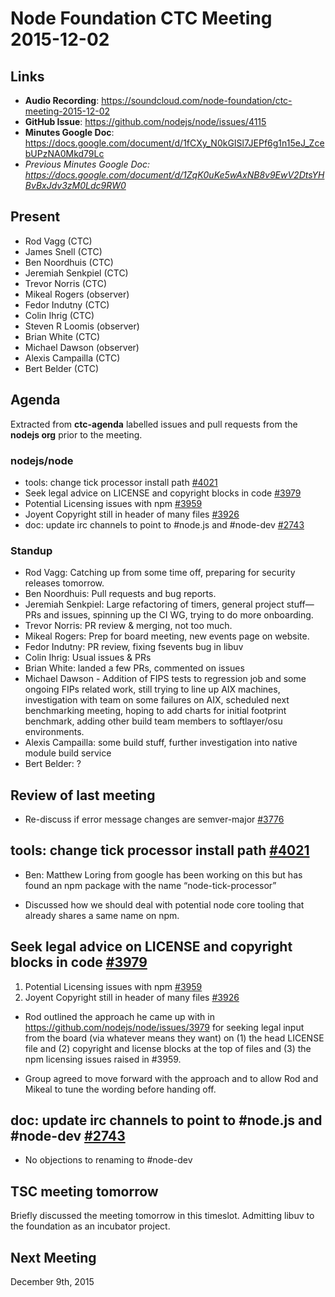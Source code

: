 # Node Foundation CTC Meeting 2015-12-02

## Links

* **Audio Recording**: https://soundcloud.com/node-foundation/ctc-meeting-2015-12-02
* **GitHub Issue**: https://github.com/nodejs/node/issues/4115
* **Minutes Google Doc**: <https://docs.google.com/document/d/1fCXy_N0kGISl7JEPf6g1n15eJ_ZcebUPzNA0Mkd79Lc>
* _Previous Minutes Google Doc: <https://docs.google.com/document/d/1ZqK0uKe5wAxNB8v9EwV2DtsYHBvBxJdv3zM0Ldc9RW0>_

## Present

* Rod Vagg (CTC)
* James Snell (CTC)
* Ben Noordhuis (CTC)
* Jeremiah Senkpiel (CTC)
* Trevor Norris (CTC)
* Mikeal Rogers (observer)
* Fedor Indutny (CTC)
* Colin Ihrig (CTC)
* Steven R Loomis (observer)
* Brian White (CTC)
* Michael Dawson (observer)
* Alexis Campailla (CTC)
* Bert Belder (CTC)

## Agenda

Extracted from **ctc-agenda** labelled issues and pull requests from the **nodejs org** prior to the meeting.

### nodejs/node

* tools: change tick processor install path [#4021](https://github.com/nodejs/node/pull/4021)
* Seek legal advice on LICENSE and copyright blocks in code [#3979](https://github.com/nodejs/node/issues/3979)
* Potential Licensing issues with npm [#3959](https://github.com/nodejs/node/issues/3959)
* Joyent Copyright still in header of many files [#3926](https://github.com/nodejs/node/issues/3926)
* doc: update irc channels to point to #node.js and #node-dev [#2743](https://github.com/nodejs/node/pull/2743)


### Standup

* Rod Vagg: Catching up from some time off, preparing for security releases tomorrow.
* Ben Noordhuis: Pull requests and bug reports.
* Jeremiah Senkpiel: Large refactoring of timers, general project stuff—PRs and issues, spinning up the CI WG, trying to do more onboarding.
* Trevor Norris: PR review & merging, not too much.
* Mikeal Rogers: Prep for board meeting, new events page on website.
* Fedor Indutny: PR review, fixing fsevents bug in libuv
* Colin Ihrig: Usual issues & PRs
* Brian White: landed a few PRs, commented on issues
* Michael Dawson - Addition of FIPS tests to regression job and some ongoing FIPs related work, still trying to line up AIX machines, investigation with team on some failures on AIX, scheduled next benchmarking meeting, hoping to add charts for initial footprint benchmark, adding other build team members to softlayer/osu environments.
* Alexis Campailla: some build stuff, further investigation into native module build service
* Bert Belder: ?


## Review of last meeting

* Re-discuss if error message changes are semver-major [#3776](https://github.com/nodejs/node/issues/3776)

## tools: change tick processor install path [#4021](https://github.com/nodejs/node/pull/4021)

* Ben: Matthew Loring from google has been working on this but has found an npm package with the name “node-tick-processor” 

* Discussed how we should deal with potential node core tooling that already shares a same name on npm.

## Seek legal advice on LICENSE and copyright blocks in code [#3979](https://github.com/nodejs/node/issues/3979)

1. Potential Licensing issues with npm [#3959](https://github.com/nodejs/node/issues/3959)
2. Joyent Copyright still in header of many files [#3926](https://github.com/nodejs/node/issues/3926)

* Rod outlined the approach he came up with in https://github.com/nodejs/node/issues/3979 for seeking legal input from the board (via whatever means they want) on (1) the head LICENSE file and (2) copyright and license blocks at the top of files and (3) the npm licensing issues raised in #3959.

* Group agreed to move forward with the approach and to allow Rod and Mikeal to tune the wording before handing off.

## doc: update irc channels to point to #node.js and #node-dev [#2743](https://github.com/nodejs/node/pull/2743)

* No objections to renaming to #node-dev

## TSC meeting tomorrow

Briefly discussed the meeting tomorrow in this timeslot. Admitting libuv to the foundation as an incubator project.

## Next Meeting

December 9th, 2015
